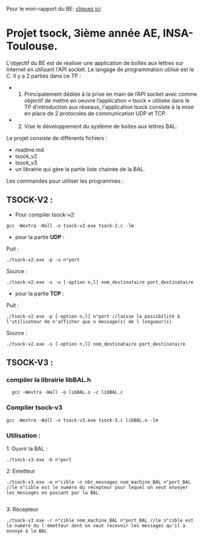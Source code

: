 Pour le mini-rapport du BE: [cliquez ici](/Mini-rapport.md)

# Projet tsock, 3ième année AE, INSA-Toulouse.

L'objectif du BE est de réaliser une application de boîtes aux lettres sur Internet en utilisant l'API socket. Le langage de programmation utilisé est le C. 
Il y a 2 parties dans ce TP : 
  - 1) Principalement dédiée à la prise en main de l’API socket avec comme objectif de mettre en oeuvre l’application « tsock » utilisée dans le TP d’introduction aux réseaux, l'application tsock consiste à la mise en place de 2 protocoles de communication UDP et TCP.
  - 2) Vise le développement du système de boites aux lettres BAL.

Le projet consiste de différents fichiers :
- readme.md 
- tsock_v2
- tsock_v3
- un librairie qui gère la partie liste chainée de la BAL.

Les commandes pour utiliser les programmes : 

## TSOCK-V2 :

- Pour compiler tsock-v2:
```
gcc -Wextra -Wall -o tsock-v2.exe tsock-2.c -lm

```

- pour la partie **UDP** :

Puit :
```
./tsock-v2.exe -p -u n°port

```
Source :
```
./tsock-v2.exe -s -u [-option n,l] nom_destinataire port_destinataire

```
- pour la partie **TCP** :

Puit :
```
./tsock-v2.exe -p [-option n,l] n°port //laisse la possibilité à l'utilisateur de n'afficher que n message(s) de l longueur(s)

```

Source :
```
./tsock-v2.exe -s [-option n,l] nom_destinataire port_destinataire 

```

## TSOCK-V3 :



  ### compiler la librairie libBAL.h
     
```
  gcc -Wextra -Wall -o libBAL.o -c libBAL.c

```

  ### Compiler tsock-v3
  ```
  gcc -Wextra -Wall -o tsock-v3.exe tsock-3.c libBAL.o -lm
  
  ```

  ### Utilisation :

  1: Ouvrir la BAL :
  
  ```
  ./tsock-v3.exe -b n°port
  ```
    
  2: Emetteur
  
  ```
  ./tsock-v3.exe -e n°cible -n nbr_messages nom_machine_BAL n°port_BAL //le n°cible est le numéro du récepteur pour lequel on veut envoyer les messages en passant par la BAL
       
  ```
  3: Récepteur
  
  ```
  ./tsock-v3.exe -r n°cible nom_machine_BAL n°port_BAL //le n°cible est le numéro du l'émetteur dont on veut recevoir les messages qu'il a envoyé à la BAL
       
  ```
